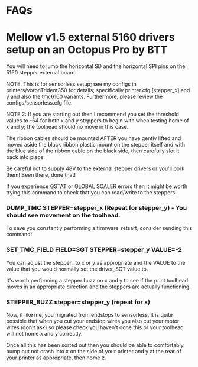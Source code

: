 # FAQs

# Mellow v1.5 external 5160 drivers setup on an Octopus Pro by BTT

You will need to jump the horizontal SD and the horizontal SPI pins on the 5160 stepper external board.

NOTE: This is for sensorless setup; see my configs in printers/voronTrident350 for details; specifically printer.cfg [stepper_x] and y and also the tmc6160 variants.  Furthermore, please review the configs/sensorless.cfg file.

NOTE 2: If you are starting out then I recommend you set the threshold values to -64 for both x and y steppers to begin with when testing home of x and y; the toolhead should no move in this case.

The ribbon cables should be mounted AFTER you have gently lifted and moved aside the black ribbon plastic mount on the stepper itself and with the blue side of the ribbon cable on the black side, then carefully slot it back into place.

Be careful not to supply 48V to the external stepper drivers or you'll bork them!  Been there, done that!

If you experience GSTAT or GLOBAL SCALER errors then it might be worth trying this command to check that you can read/write to the steppers:

### DUMP_TMC STEPPER=stepper_x (Repeat for stepper_y) - You should see movement on the toolhead.

To save you constantly performing a firmware_retsart, consider sending this command: 

### SET_TMC_FIELD FIELD=SGT STEPPER=stepper_y VALUE=-2

You can adjust the stepper_ to x or y as appropriate and the VALUE to the value that you would normally set the driver_SGT value to.

It's worth performing a stepper buzz on x and y to see if the print toolhead moves in an appropriate direction and the steppers are actually functioning:

### STEPPER_BUZZ stepper=stepper_y (repeat for x)

Now, if like me, you migrated from endstops to sensorless, it is quite possible that when you cut your endstop wires you also cut your motor wires (don't ask) so please check you haven't done this or your toolhead will not home x and y correctly.

Once all this has been sorted out then you should be able to comfortably bump but not crash into x on the side of your printer and y at the rear of your printer as appropriate, then home z.

